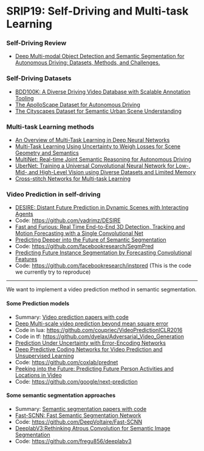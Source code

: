 # SRIP19: Self-Driving and Multi-task Learning
### Self-Driving Review
+ [Deep Multi-modal Object Detection and Semantic Segmentation for Autonomous Driving: Datasets, Methods, and Challenges.](https://arxiv.org/pdf/1902.07830.pdf)
### Self-Driving Datasets
+ [BDD100K: A Diverse Driving Video Database with Scalable Annotation Tooling](https://arxiv.org/pdf/1805.04687.pdf)
+ [The ApolloScape Dataset for Autonomous Driving](https://ieeexplore.ieee.org/stamp/stamp.jsp?tp=&arnumber=8575295&tag=1)
+ [The Cityscapes Dataset for Semantic Urban Scene Understanding](https://www.cityscapes-dataset.com/wordpress/wp-content/papercite-data/pdf/cordts2016cityscapes.pdf)
### Multi-task Learning methods
+ [An Overview of Multi-Task Learning in Deep Neural Networks](https://arxiv.org/pdf/1706.05098.pdf)
+ [Multi-Task Learning Using Uncertainty to Weigh Losses for Scene Geometry and Semantics](http://openaccess.thecvf.com/content_cvpr_2018/papers/Kendall_Multi-Task_Learning_Using_CVPR_2018_paper.pdf)
+ [MultiNet: Real-time Joint Semantic Reasoning for Autonomous Driving](https://arxiv.org/pdf/1612.07695.pdf)
+ [UberNet: Training a Universal Convolutional Neural Network for Low-, Mid-,and High-Level Vision using Diverse Datasets and Limited Memory](http://openaccess.thecvf.com/content_cvpr_2017/papers/Kokkinos_Ubernet_Training_a_CVPR_2017_paper.pdf)
+ [Cross-stitch Networks for Multi-task Learning](http://openaccess.thecvf.com/content_cvpr_2017/papers/Kokkinos_Ubernet_Training_a_CVPR_2017_paper.pdf)
### Video Prediction in self-driving
+ [DESIRE: Distant Future Prediction in Dynamic Scenes with Interacting Agents](http://openaccess.thecvf.com/content_cvpr_2017/papers/Lee_DESIRE_Distant_Future_CVPR_2017_paper.pdf)
+ Code: https://github.com/yadrimz/DESIRE
+ [Fast and Furious: Real Time End-to-End 3D Detection, Tracking and Motion
Forecasting with a Single Convolutional Net](http://openaccess.thecvf.com/content_cvpr_2018/papers/Luo_Fast_and_Furious_CVPR_2018_paper.pdf)
+ [Predicting Deeper into the Future of Semantic Segmentation](http://openaccess.thecvf.com/content_ICCV_2017/papers/Luc_Predicting_Deeper_Into_ICCV_2017_paper.pdf)
+ Code: https://github.com/facebookresearch/SegmPred
+ [Predicting Future Instance Segmentation by Forecasting Convolutional Features](https://arxiv.org/pdf/1803.11496.pdf)
+ Code: https://github.com/facebookresearch/instpred (This is the code we currently try to reproduce)
----
We want to implement a video prediction method in semantic segmentation.
#### Some Prediction models
+ Summary: [Video prediction papers with code](https://paperswithcode.com/task/video-prediction)
+ [Deep Multi-scale video prediction beyond mean square error](https://arxiv.org/pdf/1511.05440.pdf)
+ Code in lua: https://github.com/coupriec/VideoPredictionICLR2016 
+ Code in tf: https://github.com/dyelax/Adversarial_Video_Generation
+ [Prediction Under Uncertainty with Error-Encoding Networks](https://arxiv.org/pdf/1711.04994.pdf)
+ [Deep Predictive Coding Networks for Video Prediction and Unsupervised Learning](https://arxiv.org/pdf/1605.08104.pdf)
+ Code: https://github.com/coxlab/prednet
+ [Peeking into the Future: Predicting Future Person Activities and Locations in Video](https://arxiv.org/abs/1902.03748)
+ Code: https://github.com/google/next-prediction
#### Some semantic segmentation approaches
+ Summary: [Semantic segmentation papers with code](https://paperswithcode.com/task/semantic-segmentation)
+ [Fast-SCNN: Fast Semantic Segmentation Network](https://arxiv.org/pdf/1902.04502.pdf)
+ Code: https://github.com/DeepVoltaire/Fast-SCNN
+ [DeeplabV3:Rethinking Atrous Convolution for Semantic Image Segmentation](https://arxiv.org/pdf/1706.05587.pdf)
+ Code: https://github.com/fregu856/deeplabv3
